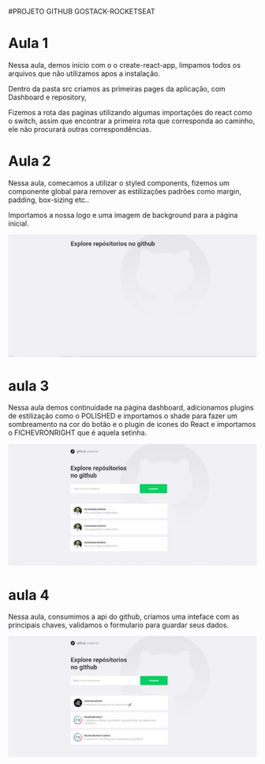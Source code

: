 #PROJETO GITHUB GOSTACK-ROCKETSEAT


# Aula 1

Nessa aula, demos inicio com o o create-react-app, limpamos todos os arquivos que não utilizamos apos a instalação.

Dentro da pasta src criamos as primeiras pages da aplicação, com Dashboard e repository, 

Fizemos a rota das paginas utilizando algumas importações do react como o switch, assim que encontrar a primeira rota que corresponda ao caminho, ele não procurará outras correspondências. 


# Aula 2

Nessa aula, comecamos a utilizar o styled components, fizemos um componente global para remover as estilizações padrões como margin, padding, box-sizing etc.. 

Importamos a nossa logo e uma imagem de background para a página inicial.

![background](https://github.com/yasuhei/projeto-github/blob/main/background.jpg)


# aula 3

Nessa aula demos continuidade na página dashboard, adicionamos plugins de estilização como o POLISHED e importamos o shade para fazer um sombreamento na cor do botão e o plugin de icones do React e importamos o FICHEVRONRIGHT  que é aquela setinha. 

![background 2](https://github.com/yasuhei/projeto-github/blob/main/aula%203.jpg)


# aula 4

Nessa aula, consumimos a api do github, criamos uma inteface com as principais chaves, validamos o formulario para guardar seus dados.

![background 4](https://github.com/yasuhei/projeto-github/blob/main/aula4.jpg)
